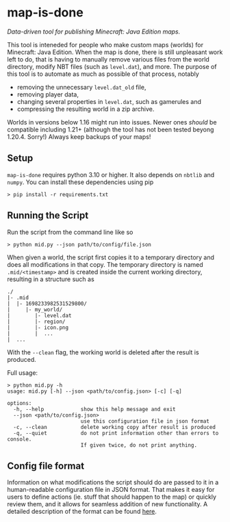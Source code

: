 # map-is-done
*Data-driven tool for publishing Minecraft: Java Edition maps.*

This tool is inteneded for people who make custom maps (worlds) for
Minecraft: Java Edition. When the map is done, there is still 
unpleasant work left to do, that is having to manually remove various files
from the world directory, modify NBT files (such as `level.dat`), and more.
The purpose of this tool is to automate as much as possible of that process,
notably
- removing the unnecessary `level.dat_old` file,
- removing player data,
- changing several properties in `level.dat`, such as gamerules and
- compressing the resulting world in a zip archive.

Worlds in versions below 1.16 might run into issues. Newer ones *should* be
compatible including 1.21+ (although the tool has not been tested beyong
1.20.4. Sorry!) Always keep backups of your maps! 

## Setup
`map-is-done` requires python 3.10 or higher. It also depends on `nbtlib` and
`numpy`. You can install these dependencies using pip
```console
> pip install -r requirements.txt
```

## Running the Script
Run the script from the command line like so
```console
> python mid.py --json path/to/config/file.json
```

When given a world, the script first copies it to a temporary directory and
does all modifications in that copy. The temporary directory is named
`.mid/<timestamp>` and is created inside the current working directory,
resulting in a structure such as
```
./
|- .mid
|  |- 1698233982531529800/
|     |- my_world/
|        |- level.dat
|        |- region/
|        |- icon.png
|        |  ...
|  ...
```
With the `--clean` flag, the working world is deleted after the result is
produced.

Full usage:
```console
> python mid.py -h
usage: mid.py [-h] --json <path/to/config.json> [-c] [-q]

options:
  -h, --help            show this help message and exit
  --json <path/to/config.json>
                        use this configuration file in json format
  -c, --clean           delete working copy after result is produced
  -q, --quiet           do not print information other than errors to console.
                        If given twice, do not print anything.
```

## Config file format
Information on what modifications the script should do are passed to it in
a human-readable configuration file in JSON format. That makes it easy for
users to define actions (ie. stuff that should happen to the map) or quickly
review them, and it allows for seamless addition of new functionality.
A detailed description of the format can be found [here](docs/config_file_format.md).
